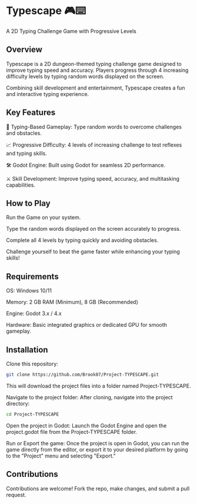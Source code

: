 # **Typescape 🎮⌨️**

A 2D Typing Challenge Game with Progressive Levels

## **Overview** #

Typescape is a 2D dungeon-themed typing challenge game designed to improve typing speed and accuracy. Players progress through 4 increasing difficulty levels by typing random words displayed on the screen.

Combining skill development and entertainment, Typescape creates a fun and interactive typing experience.

## **Key Features** #

🎯 Typing-Based Gameplay: Type random words to overcome challenges and obstacles.

📈 Progressive Difficulty: 4 levels of increasing challenge to test reflexes and typing skills.

🛠️ Godot Engine: Built using Godot for seamless 2D performance.

⚔️ Skill Development: Improve typing speed, accuracy, and multitasking capabilities.

## **How to Play** #

Run the Game on your system.

Type the random words displayed on the screen accurately to progress.

Complete all 4 levels by typing quickly and avoiding obstacles.

Challenge yourself to beat the game faster while enhancing your typing skills!

## **Requirements** #

OS: Windows 10/11

Memory: 2 GB RAM (Minimum), 8 GB (Recommended)

Engine: Godot 3.x / 4.x

Hardware: Basic integrated graphics or dedicated GPU for smooth gameplay.

## **Installation**  #

Clone this repository:

```bash
git clone https://github.com/Brook07/Project-TYPESCAPE.git
```

This will download the project files into a folder named Project-TYPESCAPE.

Navigate to the project folder: After cloning, navigate into the project directory:

```bash
cd Project-TYPESCAPE
```
Open the project in Godot: Launch the Godot Engine and open the project.godot file from the Project-TYPESCAPE folder.

Run or Export the game: Once the project is open in Godot, you can run the game directly from the editor, or export it to your desired platform by going to the "Project" menu and selecting "Export."

## **Contributions** #

Contributions are welcome! Fork the repo, make changes, and submit a pull request.
